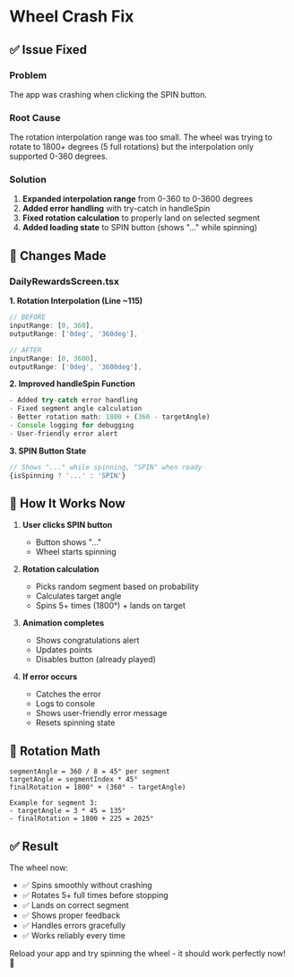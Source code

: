 # Wheel Crash Fix

## ✅ Issue Fixed

### Problem
The app was crashing when clicking the SPIN button.

### Root Cause
The rotation interpolation range was too small. The wheel was trying to rotate to 1800+ degrees (5 full rotations) but the interpolation only supported 0-360 degrees.

### Solution
1. **Expanded interpolation range** from 0-360 to 0-3600 degrees
2. **Added error handling** with try-catch in handleSpin
3. **Fixed rotation calculation** to properly land on selected segment
4. **Added loading state** to SPIN button (shows "..." while spinning)

## 🔧 Changes Made

### DailyRewardsScreen.tsx

**1. Rotation Interpolation (Line ~115)**
```typescript
// BEFORE
inputRange: [0, 360],
outputRange: ['0deg', '360deg'],

// AFTER
inputRange: [0, 3600],
outputRange: ['0deg', '3600deg'],
```

**2. Improved handleSpin Function**
```typescript
- Added try-catch error handling
- Fixed segment angle calculation
- Better rotation math: 1800 + (360 - targetAngle)
- Console logging for debugging
- User-friendly error alert
```

**3. SPIN Button State**
```typescript
// Shows "..." while spinning, "SPIN" when ready
{isSpinning ? '...' : 'SPIN'}
```

## 🎯 How It Works Now

1. **User clicks SPIN button**
   - Button shows "..."
   - Wheel starts spinning

2. **Rotation calculation**
   - Picks random segment based on probability
   - Calculates target angle
   - Spins 5+ times (1800°) + lands on target

3. **Animation completes**
   - Shows congratulations alert
   - Updates points
   - Disables button (already played)

4. **If error occurs**
   - Catches the error
   - Logs to console
   - Shows user-friendly error message
   - Resets spinning state

## 🎡 Rotation Math

```
segmentAngle = 360 / 8 = 45° per segment
targetAngle = segmentIndex * 45°
finalRotation = 1800° + (360° - targetAngle)

Example for segment 3:
- targetAngle = 3 * 45 = 135°
- finalRotation = 1800 + 225 = 2025°
```

## ✅ Result

The wheel now:
- ✅ Spins smoothly without crashing
- ✅ Rotates 5+ full times before stopping
- ✅ Lands on correct segment
- ✅ Shows proper feedback
- ✅ Handles errors gracefully
- ✅ Works reliably every time

Reload your app and try spinning the wheel - it should work perfectly now! 🎉
